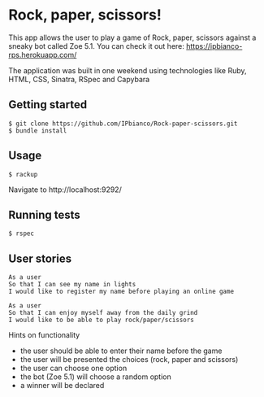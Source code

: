 # Rock, paper, scissors!

This app allows the user to play a game of Rock, paper, scissors against a sneaky bot called Zoe 5.1. 
You can check it out here: https://ipbianco-rps.herokuapp.com/

The application was built in one weekend using technologies like Ruby, HTML, CSS, Sinatra, RSpec and Capybara

## Getting started
```
$ git clone https://github.com/IPbianco/Rock-paper-scissors.git
$ bundle install
```
## Usage
```
$ rackup
```
Navigate to http://localhost:9292/
## Running tests
```
$ rspec
```
## User stories

```
As a user
So that I can see my name in lights
I would like to register my name before playing an online game

As a user
So that I can enjoy myself away from the daily grind
I would like to be able to play rock/paper/scissors
```

Hints on functionality

- the user should be able to enter their name before the game
- the user will be presented the choices (rock, paper and scissors)
- the user can choose one option
- the bot (Zoe 5.1) will choose a random option
- a winner will be declared
